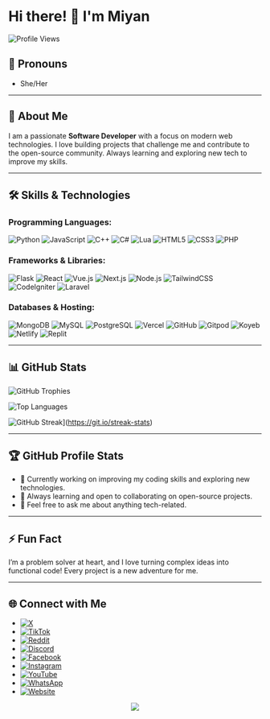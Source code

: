 # Hi there! 👋 I'm Miyan

![Profile Views](https://komarev.com/ghpvc/?username=Miyan0001&label=Profile%20views&color=0e75b6&style=flat)

## 🌈 Pronouns
- She/Her

---

## 🌟 About Me
I am a passionate **Software Developer** with a focus on modern web technologies. I love building projects that challenge me and contribute to the open-source community. Always learning and exploring new tech to improve my skills.

---

## 🛠️ Skills & Technologies

### Programming Languages:
![Python](https://img.shields.io/badge/-Python-black?style=flat-square&logo=Python)
![JavaScript](https://img.shields.io/badge/-JavaScript-black?style=flat-square&logo=javascript)
![C++](https://img.shields.io/badge/-C++-black?style=flat-square&logo=cplusplus)
![C#](https://img.shields.io/badge/-C%23-black?style=flat-square&logo=csharp)
![Lua](https://img.shields.io/badge/-Lua-black?style=flat-square&logo=Lua)
![HTML5](https://img.shields.io/badge/-HTML5-black?style=flat-square&logo=html5)
![CSS3](https://img.shields.io/badge/-CSS3-black?style=flat-square&logo=css3)
![PHP](https://img.shields.io/badge/-PHP-black?style=flat-square&logo=php)

### Frameworks & Libraries:
![Flask](https://img.shields.io/badge/-Flask-black?style=flat-square&logo=flask)
![React](https://img.shields.io/badge/-React-black?style=flat-square&logo=react)
![Vue.js](https://img.shields.io/badge/-Vue.js-black?style=flat-square&logo=vue.js)
![Next.js](https://img.shields.io/badge/-Next.js-black?style=flat-square&logo=next.js)
![Node.js](https://img.shields.io/badge/-Node.js-black?style=flat-square&logo=Node.js)
![TailwindCSS](https://img.shields.io/badge/-TailwindCSS-black?style=flat-square&logo=tailwindcss)
![CodeIgniter](https://img.shields.io/badge/-CodeIgniter-black?style=flat-square&logo=codeigniter)
![Laravel](https://img.shields.io/badge/-Laravel-black?style=flat-square&logo=laravel)

### Databases & Hosting:
![MongoDB](https://img.shields.io/badge/-MongoDB-black?style=flat-square&logo=mongodb)
![MySQL](https://img.shields.io/badge/-MySQL-black?style=flat-square&logo=mysql)
![PostgreSQL](https://img.shields.io/badge/-PostgreSQL-black?style=flat-square&logo=postgresql)
![Vercel](https://img.shields.io/badge/-Vercel-black?style=flat-square&logo=vercel)
![GitHub](https://img.shields.io/badge/-GitHub-black?style=flat-square&logo=github)
![Gitpod](https://img.shields.io/badge/-Gitpod-black?style=flat-square&logo=gitpod)
![Koyeb](https://img.shields.io/badge/-Koyeb-black?style=flat-square&logo=koyeb)
![Netlify](https://img.shields.io/badge/-Netlify-black?style=flat-square&logo=netlify)
![Replit](https://img.shields.io/badge/-Replit-black?style=flat-square&logo=replit)

---

## 📊 GitHub Stats

![GitHub Trophies](https://github-profile-trophy.vercel.app/?username=Miyan0001&theme=radical&no-frame=false&no-bg=false&margin-w=4)

![Top Languages](https://github-readme-stats.vercel.app/api/top-langs/?username=Miyan0001&layout=compact&langs_count=10&theme=radical)

![GitHub Streak](https://streak-stats.demolab.com?user=Miyan0001&theme=radical)](https://git.io/streak-stats)

---

## 🏆 GitHub Profile Stats
- 🔭 Currently working on improving my coding skills and exploring new technologies.
- 🌱 Always learning and open to collaborating on open-source projects.
- 💬 Feel free to ask me about anything tech-related.

---

## ⚡ Fun Fact
I’m a problem solver at heart, and I love turning complex ideas into functional code! Every project is a new adventure for me.

---

## 🌐 Connect with Me

- [![X](https://img.shields.io/badge/X-%23000000.svg?style=for-the-badge&logo=X&logoColor=white)](https://x.com/miyan0001)
- [![TikTok](https://img.shields.io/badge/TikTok-%23000000.svg?style=for-the-badge&logo=TikTok&logoColor=white)](https://tiktok.com/@Miyan0001)
- [![Reddit](https://img.shields.io/badge/Reddit-%23FF4500.svg?style=for-the-badge&logo=Reddit&logoColor=white)](https://reddit.com/user/misonomiyan)
- [![Discord](https://img.shields.io/badge/Discord-%237289DA.svg?style=for-the-badge&logo=discord&logoColor=white)](https://discord.com/users/miyan0001)
- [![Facebook](https://img.shields.io/badge/Facebook-%231877F2.svg?style=for-the-badge&logo=Facebook&logoColor=white)](https://www.facebook.com/profile.php?id=100095432057687)
- [![Instagram](https://img.shields.io/badge/Instagram-%23E4405F.svg?style=for-the-badge&logo=Instagram&logoColor=white)](https://instagram.com/miyanli0001)
- [![YouTube](https://img.shields.io/badge/YouTube-%23FF0000.svg?style=for-the-badge&logo=YouTube&logoColor=white)](https://youtube.com/@Miyan0001)
- [![WhatsApp](https://img.shields.io/badge/WhatsApp-25D366?style=for-the-badge&logo=whatsapp&logoColor=white)](https://wa.me/6283890667327)
- [![Website](https://img.shields.io/badge/Website-4A154B?style=for-the-badge&logo=vercel&logoColor=white)](https://miyanapi.vercel.app)

<p align="center">
  <img src="https://capsule-render.vercel.app/api?type=waving&color=gradient&height=60&section=footer"/>
</p>
